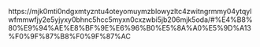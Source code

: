 https://mjk0mti0ndgxmtyzntu4oteyomuymzblowyzltc4zwitngrmmy04ytqylwfmmwfjy2e5yjyxy0bhnc5hcc5myxn0cxzwbi5jb206mjk5oda/#%E4%B8%80%E9%94%AE%E8%BF%9E%E6%96%B0%E5%8A%A0%E5%9D%A13%F0%9F%87%B8%F0%9F%87%AC
